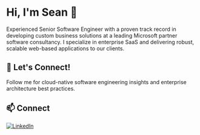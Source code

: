 # Hi, I'm Sean 👋

Experienced Senior Software Engineer with a proven track record in developing custom business solutions at a leading Microsoft partner software consultancy. I specialize in enterprise SaaS and delivering robust, scalable web-based applications to our clients.

## 👥 Let's Connect!

Follow me for cloud-native software engineering insights and enterprise architecture best practices.

## 📫 Connect

[![LinkedIn](https://img.shields.io/badge/-LinkedIn-0077B5?style=flat&logo=linkedin&logoColor=white)](https://www.linkedin.com/in/sean-lawton-6a03a7b3/)
